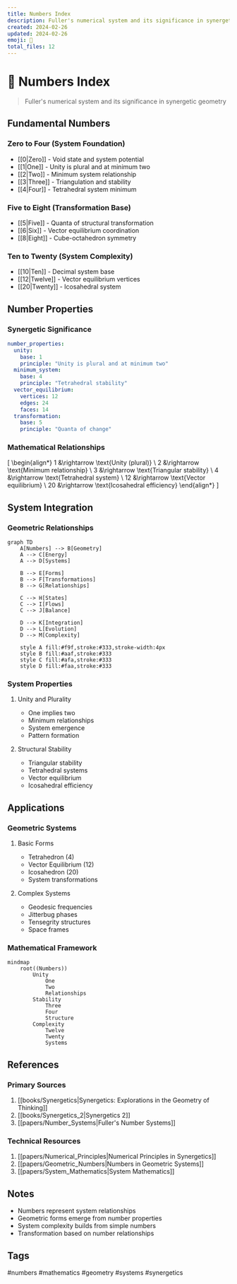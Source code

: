 ```yaml
---
title: Numbers Index
description: Fuller's numerical system and its significance in synergetic geometry
created: 2024-02-26
updated: 2024-02-26
emoji: 🔢
total_files: 12
---
```


# 🔢 Numbers Index

> Fuller's numerical system and its significance in synergetic geometry

## Fundamental Numbers

### Zero to Four (System Foundation)
- [[0|Zero]] - Void state and system potential
- [[1|One]] - Unity is plural and at minimum two
- [[2|Two]] - Minimum system relationship
- [[3|Three]] - Triangulation and stability
- [[4|Four]] - Tetrahedral system minimum

### Five to Eight (Transformation Base)
- [[5|Five]] - Quanta of structural transformation
- [[6|Six]] - Vector equilibrium coordination
- [[8|Eight]] - Cube-octahedron symmetry

### Ten to Twenty (System Complexity)
- [[10|Ten]] - Decimal system base
- [[12|Twelve]] - Vector equilibrium vertices
- [[20|Twenty]] - Icosahedral system

## Number Properties

### Synergetic Significance
```yaml
number_properties:
  unity: 
    base: 1
    principle: "Unity is plural and at minimum two"
  minimum_system:
    base: 4
    principle: "Tetrahedral stability"
  vector_equilibrium:
    vertices: 12
    edges: 24
    faces: 14
  transformation:
    base: 5
    principle: "Quanta of change"
```

### Mathematical Relationships
\[
\begin{align*}
1 &\rightarrow \text{Unity (plural)} \\
2 &\rightarrow \text{Minimum relationship} \\
3 &\rightarrow \text{Triangular stability} \\
4 &\rightarrow \text{Tetrahedral system} \\
12 &\rightarrow \text{Vector equilibrium} \\
20 &\rightarrow \text{Icosahedral efficiency}
\end{align*}
\]

## System Integration

### Geometric Relationships
```mermaid
graph TD
    A[Numbers] --> B[Geometry]
    A --> C[Energy]
    A --> D[Systems]
    
    B --> E[Forms]
    B --> F[Transformations]
    B --> G[Relationships]
    
    C --> H[States]
    C --> I[Flows]
    C --> J[Balance]
    
    D --> K[Integration]
    D --> L[Evolution]
    D --> M[Complexity]
    
    style A fill:#f9f,stroke:#333,stroke-width:4px
    style B fill:#aaf,stroke:#333
    style C fill:#afa,stroke:#333
    style D fill:#faa,stroke:#333
```

### System Properties
1. Unity and Plurality
   - One implies two
   - Minimum relationships
   - System emergence
   - Pattern formation

2. Structural Stability
   - Triangular stability
   - Tetrahedral systems
   - Vector equilibrium
   - Icosahedral efficiency

## Applications

### Geometric Systems
1. Basic Forms
   - Tetrahedron (4)
   - Vector Equilibrium (12)
   - Icosahedron (20)
   - System transformations

2. Complex Systems
   - Geodesic frequencies
   - Jitterbug phases
   - Tensegrity structures
   - Space frames

### Mathematical Framework
```mermaid
mindmap
    root((Numbers))
        Unity
            One
            Two
            Relationships
        Stability
            Three
            Four
            Structure
        Complexity
            Twelve
            Twenty
            Systems
```

## References

### Primary Sources
1. [[books/Synergetics|Synergetics: Explorations in the Geometry of Thinking]]
2. [[books/Synergetics_2|Synergetics 2]]
3. [[papers/Number_Systems|Fuller's Number Systems]]

### Technical Resources
1. [[papers/Numerical_Principles|Numerical Principles in Synergetics]]
2. [[papers/Geometric_Numbers|Numbers in Geometric Systems]]
3. [[papers/System_Mathematics|System Mathematics]]

## Notes
- Numbers represent system relationships
- Geometric forms emerge from number properties
- System complexity builds from simple numbers
- Transformation based on number relationships

## Tags
#numbers #mathematics #geometry #systems #synergetics